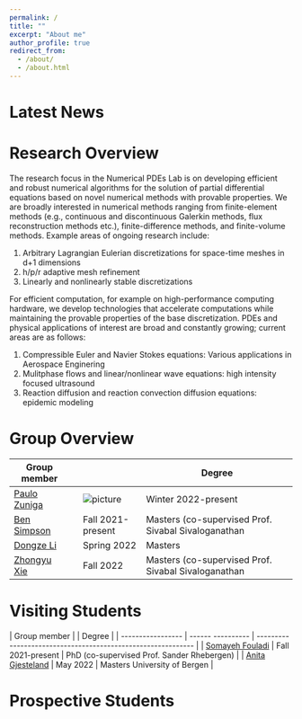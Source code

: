 ```yaml
---
permalink: /
title: ""
excerpt: "About me"
author_profile: true
redirect_from: 
  - /about/
  - /about.html
---
```

Latest News
======

Research Overview
======
The research focus in the Numerical PDEs Lab is on developing efficient and robust numerical algorithms for the solution of 
partial differential equations based on novel numerical methods with provable properties. We are broadly interested in numerical methods ranging from 
finite-element methods (e.g., continuous and discontinuous Galerkin methods, flux reconstruction methods etc.), finite-difference methods, and finite-volume methods. 
Example areas of ongoing research include: 

1. Arbitrary Lagrangian Eulerian discretizations for space-time meshes in d+1 dimensions 
1. h/p/r adaptive mesh refinement
1. Linearly and nonlinearly stable discretizations

For efficient computation, for example on high-performance computing hardware, we develop technologies that accelerate computations while maintaining 
the provable properties of the base discretization. PDEs and physical applications of interest are broad and constantly growing; current areas are as follows: 

1. Compressible Euler and Navier Stokes equations: Various applications in Aerospace Enginering  
1. Mulitphase flows and linear/nonlinear wave equations: high intensity focused ultrasound 
1. Reaction diffusion and reaction convection diffusion equations: epidemic modeling 


Group Overview
======

| Group member      |                               |                     |     Degree                                                   |
| -------------     |-----                          | ------------------- | ------------------------------------------------------------ |
| [Paulo Zuniga](#) ||![picture](images/profile.png) | Winter 2022-present | PostDoc (co-supervised Prof. Sander Rhebergen)               |
| [Ben Simpson](#)  |                             | Fall 2021-present   | Masters (co-supervised Prof. Sivabal Sivaloganathan          |
| [Dongze Li](#)    |                             | Spring 2022         | Masters                                                      |
| [Zhongyu Xie](#)  |                             | Fall 2022           | Masters (co-supervised Prof. Sivabal Sivaloganathan          |

Visiting Students 
======

| Group member             |                   |     Degree                                                   |
| -----------------        | ------ ---------- | ------------------------------------------------------------ |
| [Somayeh Fouladi](#)     | Fall 2021-present | PhD (co-supervised Prof. Sander Rhebergen)                   |
| [Anita Gjesteland](#)    | May 2022          | Masters University of Bergen                                 |

Prospective Students
======
<!---
Funding
======
--->
<!---
#a test url [orcid](http://orcid.org/0000-0001-6946-8523)
--->